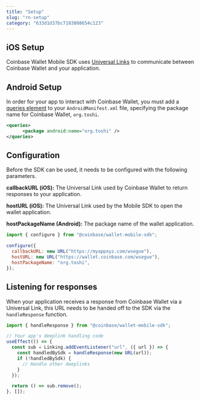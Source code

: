 ```yaml
---
title: "Setup"
slug: "rn-setup"
category: "633d1d37bc7103008654c123"
---
```


## iOS Setup

Coinbase Wallet Mobile SDK uses [Universal Links](https://developer.apple.com/ios/universal-links/) to communicate between Coinbase Wallet and your application.

## Android Setup

In order for your app to interact with Coinbase Wallet, you must add a [queries element](https://developer.android.com/guide/topics/manifest/queries-element) to your `AndroidManifest.xml` file, specifying the package name for Coinbase Wallet, `org.toshi`.

```xml AndroidManifest.xml
<queries>
      <package android:name="org.toshi" />
</queries>
```

## Configuration

Before the SDK can be used, it needs to be configured with the following parameters.

**callbackURL (iOS):** The Universal Link used by Coinbase Wallet to return responses to your application.

**hostURL (iOS):** The Universal Link used by the Mobile SDK to open the wallet application.

**hostPackageName (Android):** The package name of the wallet application.

```javascript
import { configure } from "@coinbase/wallet-mobile-sdk";

configure({
  callbackURL: new URL("https://myappxyz.com/wsegue"),
  hostURL: new URL("https://wallet.coinbase.com/wsegue"),
  hostPackageName: "org.toshi",
});
```

## Listening for responses

When your application receives a response from Coinbase Wallet via a Universal Link, this URL needs to be handed off to the SDK via the `handleResponse` function.

```javascript
import { handleResponse } from "@coinbase/wallet-mobile-sdk";

// Your app's deeplink handling code
useEffect(() => {
  const sub = Linking.addEventListener("url", ({ url }) => {
    const handledBySdk = handleResponse(new URL(url));
    if (!handledBySdk) {
      // Handle other deeplinks
    }
  });

  return () => sub.remove();
}, []);
```
